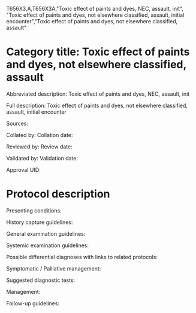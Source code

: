 T656X3,A,T656X3A,"Toxic effect of paints and dyes, NEC, assault, init", "Toxic effect of paints and dyes, not elsewhere classified, assault, initial encounter","Toxic effect of paints and dyes, not elsewhere classified, assault"
# Category title: Toxic effect of paints and dyes, not elsewhere classified, assault

Abbreviated description: Toxic effect of paints and dyes, NEC, assault, init

Full description: Toxic effect of paints and dyes, not elsewhere classified, assault, initial encounter

Sources:

Collated by:
Collation date:

Reviewed by:
Review date:

Validated by:
Validation date:

Approval UID:

# Protocol description

Presenting conditions:

History capture guidelines:

General examination guidelines:

Systemic examination guidelines:

Possible differential diagnoses with links to related protocols:

Symptomatic / Palliative management:

Suggested diagnostic tests:

Management:

Follow-up guidelines:
